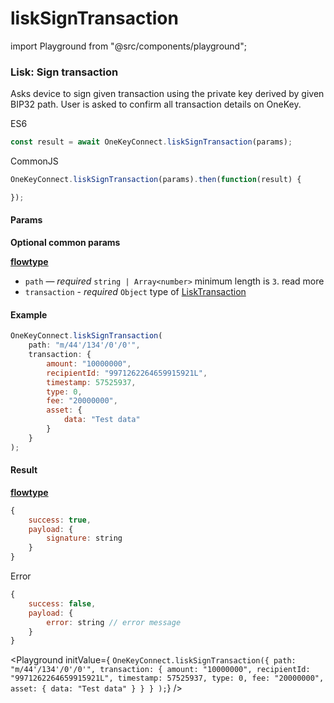 # liskSignTransaction

import Playground from "@src/components/playground";

### Lisk: Sign transaction

Asks device to sign given transaction using the private key derived by given BIP32 path. User is asked to confirm all transaction details on OneKey.

ES6

```javascript
const result = await OneKeyConnect.liskSignTransaction(params);
```

CommonJS

```javascript
OneKeyConnect.liskSignTransaction(params).then(function(result) {

});
```

#### Params

**Optional common params**

[**flowtype**](https://github.com/OneKeyHQ/connect/blob/onekey/src/js/types/lisk.js#L121-L124)

* `path` — _required_ `string | Array<number>` minimum length is `3`. read more
* `transaction` - _required_ `Object` type of [LiskTransaction](https://github.com/OneKeyHQ/connect/blob/onekey/src/js/types/lisk.js#42-L52)

#### Example

```javascript
OneKeyConnect.liskSignTransaction(
    path: "m/44'/134'/0'/0'",
    transaction: {
        amount: "10000000",
        recipientId: "9971262264659915921L",
        timestamp: 57525937,
        type: 0,
        fee: "20000000",
        asset: {
            data: "Test data"
        }
    }
);
```

#### Result

[**flowtype**](https://github.com/OneKeyHQ/connect/blob/onekey/src/js/types/lisk.js#L126-L129)

```javascript
{
    success: true,
    payload: {
        signature: string
    }
}
```

Error

```javascript
{
    success: false,
    payload: {
        error: string // error message
    }
}
```

\<Playground initValue={ `OneKeyConnect.liskSignTransaction({ path: "m/44'/134'/0'/0'", transaction: { amount: "10000000", recipientId: "9971262264659915921L", timestamp: 57525937, type: 0, fee: "20000000", asset: { data: "Test data" } } } );`} />
